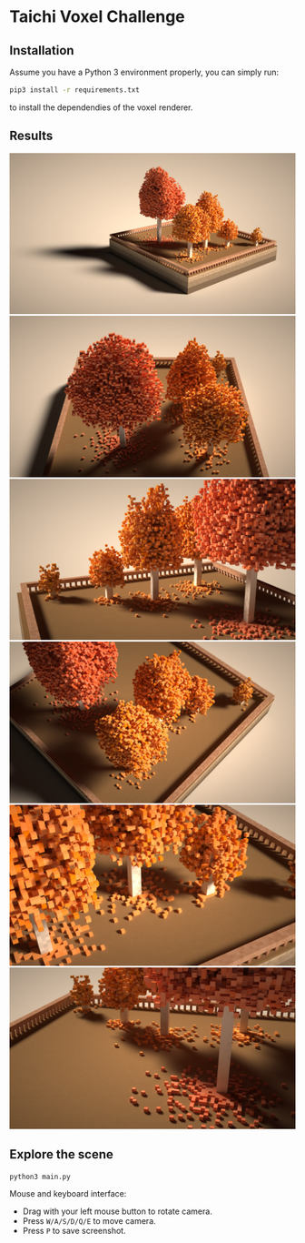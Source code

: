 # Taichi Voxel Challenge

## Installation

Assume you have a Python 3 environment properly, you can simply run:

```sh
pip3 install -r requirements.txt
```

to install the dependendies of the voxel renderer.

## Results
![](./view1.jpg)
![](./view2.jpg)
![](./view3.jpg)
![](./view4.jpg)
![](./view5.jpg)
![](./view6.jpg)

## Explore the scene

```sh
python3 main.py
```

Mouse and keyboard interface:

+ Drag with your left mouse button to rotate camera.
+ Press `W/A/S/D/Q/E` to move camera.
+ Press `P` to save screenshot.

